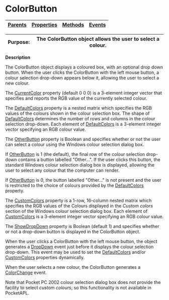 




<h1 class="heading"><span class="name">ColorButton</span></h1>

| [Parents](../ParentLists/ColorButton.htm) | [Properties](../PropLists/ColorButton.htm) | [Methods](../MethodLists/ColorButton.htm) | [Events](../EventLists/ColorButton.htm) |
| --- | --- | --- | ---  |


| Purpose: | The ColorButton object allows the user to select a colour. |
| --- | ---  |


**Description**


The ColorButton object displays a coloured box, with an optional drop down button. When the user clicks the ColorButton with the left mouse button, a colour selection drop-down appears below it, allowing the user to select a new colour.



The [CurrentColor](./currentcolor.md) property (default 0 0 0) is a 3-element integer vector that specifies and reports the RGB value of the currently selected colour.


The [DefaultColors](./defaultcolors.md) property is a nested matrix which specifies the RGB values of the colours shown in the colour selection box. The shape of [DefaultColors](./defaultcolors.md) determines the number of rows and columns in the colour selection drop-down. Each element of [DefaultColors](./defaultcolors.md) is a 3-element integer vector specifying an RGB colour value.


The [OtherButton](./otherbutton.md) property is Boolean and specifies whether or not the user can select a colour using the Windows colour selection dialog box.


If [OtherButton](./otherbutton.md) is 1 (the default), the final row of the colour selection drop-down contains a button labelled "Other…". If the user clicks this button, the standard Windows colour selection dialog box is displayed, allowing the user to select any colour that the computer can render.


If [OtherButton](./otherbutton.md) is 0, the button labelled "Other…" is not present and the user is restricted to the choice of colours provided by the [DefaultColors](./defaultcolors.md) property.


The [CustomColors](./customcolors.md) property is a 1-row, 16-column nested matrix which specifies the RGB values of the Colours displayed in the *Custom colors* section of the Windows colour selection dialog box. Each element of [CustomColors](./customcolors.md) is a 3-element integer vector specifying an RGB colour value.


The [ShowDropDown](./showdropdown.md) property is Boolean (default 1) and specifies whether or not a drop-down button is displayed in the ColorButton object.


When the user clicks a ColorButton with the left mouse button, the object generates a [DropDown](./dropdown.md) event just before it displays the colour selection drop-down. This event may be used to set the [DefaultColors](./defaultcolors.md) and/or [CustomColors](./customcolors.md) properties dynamically.


When the user selects a new colour, the ColorButton generates a [ColorChange](./colorchange.md) event.


Note that Pocket PC 2002 colour selection dialog box does not provide the facility to select *custom colours*, so this functionality is not available in PocketAPL.


